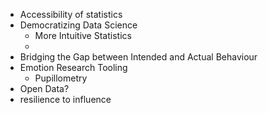 - Accessibility of statistics
-  Democratizing Data Science
	- More Intuitive Statistics
	- 
- Bridging the Gap between Intended and Actual Behaviour
- Emotion Research Tooling
	- Pupillometry
- Open Data?
- resilience to influence